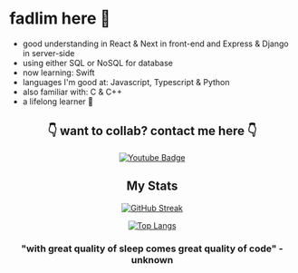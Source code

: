 # fadlim here 🫡

- good understanding in React & Next in front-end and Express & Django in server-side
- using either SQL or NoSQL for database
- now learning: Swift
- languages I'm good at: Javascript, Typescript & Python
- also familiar with: C & C++
- a lifelong learner 👀

<div align="center">
    <h2>👇 want to collab? contact me here 👇</h2>
    <div id="badges">
        <a href="mailto: mfadlika@outlook.com">
            <img src="https://img.shields.io/badge/Mail-blue?style=for-the-badge&logo=gmail&logoColor=white" alt="Youtube Badge"/>
        </a>
    </div>
    <div>
        <h2>My Stats</h2>
        
[![GitHub Streak](http://github-readme-streak-stats.herokuapp.com?user=mfadlika&theme=neon-dark)](https://git.io/streak-stats)

[![Top Langs](https://github-readme-stats.vercel.app/api/top-langs/?username=mfadlika&hide=css,makefile,html,scss&langs_count=6&layout=compact&theme=vision-friendly-dark)](https://github.com/mfadlika/github-readme-stats)

<h3>
"with great quality of sleep comes great quality of code" - unknown
</h3>
</div>

</div>
